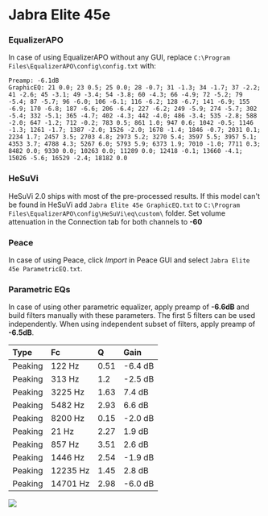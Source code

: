 # Jabra Elite 45e

### EqualizerAPO
In case of using EqualizerAPO without any GUI, replace `C:\Program Files\EqualizerAPO\config\config.txt`
with:
```
Preamp: -6.1dB
GraphicEQ: 21 0.0; 23 0.5; 25 0.0; 28 -0.7; 31 -1.3; 34 -1.7; 37 -2.2; 41 -2.6; 45 -3.1; 49 -3.4; 54 -3.8; 60 -4.3; 66 -4.9; 72 -5.2; 79 -5.4; 87 -5.7; 96 -6.0; 106 -6.1; 116 -6.2; 128 -6.7; 141 -6.9; 155 -6.9; 170 -6.8; 187 -6.6; 206 -6.4; 227 -6.2; 249 -5.9; 274 -5.7; 302 -5.4; 332 -5.1; 365 -4.7; 402 -4.3; 442 -4.0; 486 -3.4; 535 -2.8; 588 -2.0; 647 -1.2; 712 -0.2; 783 0.5; 861 1.0; 947 0.6; 1042 -0.5; 1146 -1.3; 1261 -1.7; 1387 -2.0; 1526 -2.0; 1678 -1.4; 1846 -0.7; 2031 0.1; 2234 1.7; 2457 3.5; 2703 4.8; 2973 5.2; 3270 5.4; 3597 5.5; 3957 5.1; 4353 3.7; 4788 4.3; 5267 6.0; 5793 5.9; 6373 1.9; 7010 -1.0; 7711 0.3; 8482 0.0; 9330 0.0; 10263 0.0; 11289 0.0; 12418 -0.1; 13660 -4.1; 15026 -5.6; 16529 -2.4; 18182 0.0
```

### HeSuVi
HeSuVi 2.0 ships with most of the pre-processed results. If this model can't be found in HeSuVi add
`Jabra Elite 45e GraphicEQ.txt` to `C:\Program Files\EqualizerAPO\config\HeSuVi\eq\custom\` folder.
Set volume attenuation in the Connection tab for both channels to **-60**

### Peace
In case of using Peace, click *Import* in Peace GUI and select `Jabra Elite 45e ParametricEQ.txt`.

### Parametric EQs
In case of using other parametric equalizer, apply preamp of **-6.6dB** and build filters manually
with these parameters. The first 5 filters can be used independently.
When using independent subset of filters, apply preamp of **-6.5dB**.

| Type    | Fc       |    Q | Gain    |
|:--------|:---------|:-----|:--------|
| Peaking | 122 Hz   | 0.51 | -6.4 dB |
| Peaking | 313 Hz   | 1.2  | -2.5 dB |
| Peaking | 3225 Hz  | 1.63 | 7.4 dB  |
| Peaking | 5482 Hz  | 2.93 | 6.6 dB  |
| Peaking | 8200 Hz  | 0.15 | -2.0 dB |
| Peaking | 21 Hz    | 2.27 | 1.9 dB  |
| Peaking | 857 Hz   | 3.51 | 2.6 dB  |
| Peaking | 1446 Hz  | 2.54 | -1.9 dB |
| Peaking | 12235 Hz | 1.45 | 2.8 dB  |
| Peaking | 14701 Hz | 2.98 | -6.0 dB |

![](https://raw.githubusercontent.com/jaakkopasanen/AutoEq/master/results/rtings/rtings/Jabra%20Elite%2045e/Jabra%20Elite%2045e.png)